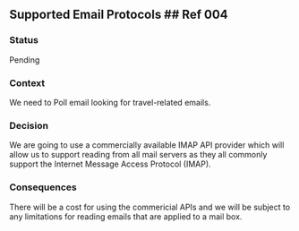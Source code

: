 
##  	Supported Email Protocols	## Ref 004
### Status
Pending

### Context
We need to Poll email looking for travel-related emails. 

### Decision
We are going to use a commercially available IMAP API provider which will allow us to support reading from all mail servers as they all commonly support the Internet Message Access Protocol (IMAP).

### Consequences
There will be a cost for using the commericial APIs and we will be subject to any limitations for reading emails that are applied to a mail box.